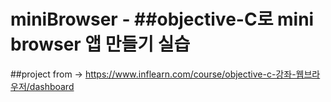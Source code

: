 # miniBrowser - ##objective-C로 mini browser 앱 만들기 실습

##project from -> https://www.inflearn.com/course/objective-c-강좌-웹브라우저/dashboard
